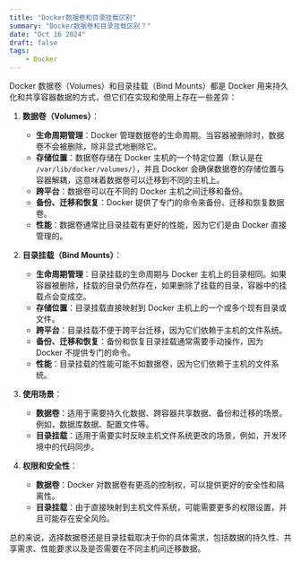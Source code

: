 ```yaml
---
title: "Docker数据卷和目录挂载区别"
summary: "Docker数据卷和目录挂载区别？"
date: "Oct 16 2024"
draft: false
tags:
    - Docker
---
```

Docker 数据卷（Volumes）和目录挂载（Bind Mounts）都是 Docker 用来持久化和共享容器数据的方式，但它们在实现和使用上存在一些差异：

1. **数据卷（Volumes）**：
   - **生命周期管理**：Docker 管理数据卷的生命周期。当容器被删除时，数据卷不会被删除，除非显式地删除它。
   - **存储位置**：数据卷存储在 Docker 主机的一个特定位置（默认是在 `/var/lib/docker/volumes/`），并且 Docker 会确保数据卷的存储位置与容器解耦，这意味着数据卷可以迁移到不同的主机上。
   - **跨平台**：数据卷可以在不同的 Docker 主机之间迁移和备份。
   - **备份、迁移和恢复**：Docker 提供了专门的命令来备份、迁移和恢复数据卷。
   - **性能**：数据卷通常比目录挂载有更好的性能，因为它们是由 Docker 直接管理的。

2. **目录挂载（Bind Mounts）**：
   - **生命周期管理**：目录挂载的生命周期与 Docker 主机上的目录相同。如果容器被删除，挂载的目录仍然存在，如果删除了挂载的目录，容器中的挂载点会变成空。
   - **存储位置**：目录挂载直接映射到 Docker 主机上的一个或多个现有目录或文件。
   - **跨平台**：目录挂载不便于跨平台迁移，因为它们依赖于主机的文件系统。
   - **备份、迁移和恢复**：备份和恢复目录挂载通常需要手动操作，因为 Docker 不提供专门的命令。
   - **性能**：目录挂载的性能可能不如数据卷，因为它们依赖于主机的文件系统。

3. **使用场景**：
   - **数据卷**：适用于需要持久化数据、跨容器共享数据、备份和迁移的场景。例如，数据库数据、配置文件等。
   - **目录挂载**：适用于需要实时反映主机文件系统更改的场景，例如，开发环境中的代码同步。

4. **权限和安全性**：
   - **数据卷**：Docker 对数据卷有更高的控制权，可以提供更好的安全性和隔离性。
   - **目录挂载**：由于直接映射到主机文件系统，可能需要更多的权限设置，并且可能存在安全风险。

总的来说，选择数据卷还是目录挂载取决于你的具体需求，包括数据的持久性、共享需求、性能要求以及是否需要在不同主机间迁移数据。
